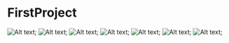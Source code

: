 # FirstProject

![Alt text](https://github.com/PanHongwen/FirstProject/blob/master/jietu/helloword.png);
![Alt text](https://github.com/PanHongwen/FirstProject/blob/master/jietu/linearlayout.png);
![Alt text](https://github.com/PanHongwen/FirstProject/blob/master/jietu/relativelayout.png);
![Alt text](https://github.com/PanHongwen/FirstProject/blob/master/jietu/tablelayout.png);
![Alt text](https://github.com/PanHongwen/FirstProject/blob/master/jietu/listview.png);
![Alt text](https://github.com/PanHongwen/FirstProject/blob/master/jietu/alertdialog.png);
![Alt text](https://github.com/PanHongwen/FirstProject/blob/master/jietu/menutest.png);


